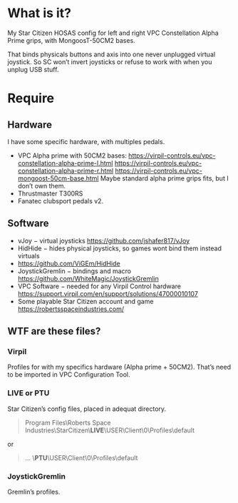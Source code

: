 # What is it?

My Star Citizen HOSAS config for left and right VPC Constellation Alpha Prime grips, with MongoosT-50CM2 bases.

That binds physicals buttons and axis into one  never unplugged virtual joystick.
So SC won’t invert joysticks or refuse to work with when you unplug USB stuff.

# Require

## Hardware

I have some specific hardware, with multiples pedals.

* VPC Alpha prime with 50CM2 bases:
https://virpil-controls.eu/vpc-constellation-alpha-prime-l.html
https://virpil-controls.eu/vpc-constellation-alpha-prime-r.html
https://virpil-controls.eu/vpc-mongoost-50cm-base.html
Maybe standard alpha prime grips fits, but I don’t own them.
* Thrustmaster T300RS
* Fanatec clubsport pedals v2.

## Software

* vJoy − virtual joysticks
https://github.com/jshafer817/vJoy
* HidHide − hides physical joysticks, so games wont bind them instead virtuals
* https://github.com/ViGEm/HidHide
* JoystickGremlin − bindings and macro
https://github.com/WhiteMagic/JoystickGremlin
* VPC Software − needed for any Virpil Control hardware
https://support.virpil.com/en/support/solutions/47000010107
* Some playable Star Citizen account and game
https://robertsspaceindustries.com/

## WTF are these files?

### Virpil

Profiles for with my specifics hardware (Alpha prime + 50CM2).
That’s need to be imported in VPC Configuration Tool.

### LIVE or PTU

Star Citizen’s config files, placed in adequat directory.
> Program Files\Roberts Space Industries\StarCitizen\\**LIVE**\USER\Client\0\Profiles\default

or
> … \\**PTU**\USER\Client\0\Profiles\default

### JoystickGremlin

Gremlin’s profiles.

